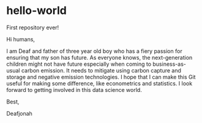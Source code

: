 # hello-world
First repository ever!

Hi humans,

I am Deaf and father of three year old boy who has a fiery passion for ensuring that my son has future. As everyone knows, the next-generation children might not have future especially when coming to business-as-usual carbon emission. It needs to mitigate using carbon capture and storage and negative emission technologies. I hope that I can make this Git useful for making some difference, like econometrics and statistics. I look forward to getting involved in this data science world.

Best,

Deafjonah
